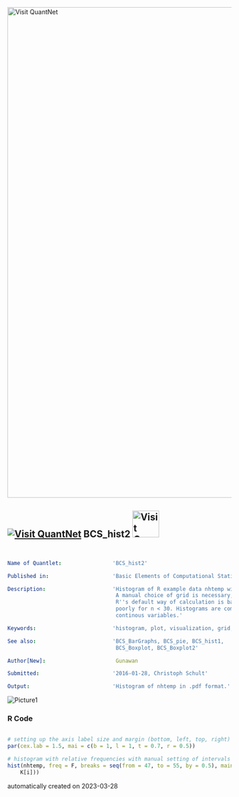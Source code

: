 [<img src="https://github.com/QuantLet/Styleguide-and-FAQ/blob/master/pictures/banner.png" width="1100" alt="Visit QuantNet">](http://quantlet.de/)

## [<img src="https://github.com/QuantLet/Styleguide-and-FAQ/blob/master/pictures/qloqo.png" alt="Visit QuantNet">](http://quantlet.de/) **BCS_hist2** [<img src="https://github.com/QuantLet/Styleguide-and-FAQ/blob/master/pictures/QN2.png" width="60" alt="Visit QuantNet 2.0">](http://quantlet.de/)

```yaml


Name of Quantlet:                'BCS_hist2'

Published in:                    'Basic Elements of Computational Statistics'

Description:                     'Histogram of R example data nhtemp with manual choice of grids.
                                  A manual choice of grid is necessary, for example, for small samples, since
                                  R''s default way of calculation is based on the Sturges formula, which performs
                                  poorly for n < 30. Histograms are commonly used to visualize data frequencies of
                                  continous variables.'

Keywords:                        'histogram, plot, visualization, grid, frequencies, data'

See also:                        'BCS_BarGraphs, BCS_pie, BCS_hist1, 
                                  BCS_Boxplot, BCS_Boxplot2'

Author[New]:                      Gunawan

Submitted:                       '2016-01-28, Christoph Schult'

Output:                          'Histogram of nhtemp in .pdf format.'

```

![Picture1](BCS_hist2.png)

### R Code
```r

# setting up the axis label size and margin (bottom, left, top, right)
par(cex.lab = 1.5, mai = c(b = 1, l = 1, t = 0.7, r = 0.5))

# histogram with relative frequencies with manual setting of intervals
hist(nhtemp, freq = F, breaks = seq(from = 47, to = 55, by = 0.5), main = "", ylab = expression(hat(f)(x)), xlab = expression(x %in% 
    K[i]))
```

automatically created on 2023-03-28